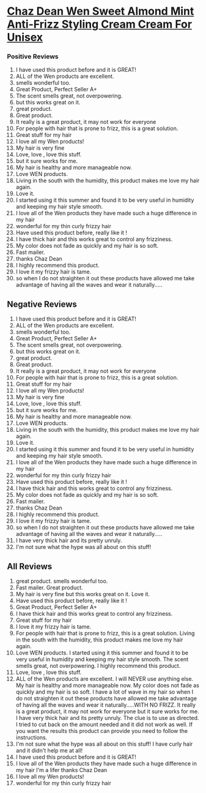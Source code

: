 # [Chaz Dean Wen Sweet Almond Mint Anti-Frizz Styling Cream Cream For Unisex](https://products.checkmycream.com/products/Chaz-Dean-Wen-Sweet-Almond-Mint-Anti-Frizz-Styling-Cream-Cream-For-Unisex.html)

### Positive Reviews

<ol>
      <li>I have used this product before and it is GREAT!</li>
      <li>ALL of the Wen products are excellent.  </li>
      <li>smells wonderful too.</li>
      <li>Great Product, Perfect Seller A+</li>
      <li>The scent smells great, not overpowering.  </li>
      <li>but this works great on it.</li>
      <li>great product.</li>
      <li>Great product.</li>
      <li>It really is a great product, it may not work for everyone</li>
      <li>For people with hair that is prone to frizz, this is a great solution.  </li>
      <li>Great stuff for my hair</li>
      <li>I love all my Wen products!</li>
      <li>My hair is very fine</li>
      <li>Love, love , love this stuff.</li>
      <li>but it sure works for me.  </li>
      <li>My hair is healthy and more manageable now.  </li>
      <li>Love WEN products.  </li>
      <li>Living in the south with the humidity, this product makes me love my hair again.</li>
      <li>Love it.</li>
      <li>I started using it this summer and found it to be very useful in humidity and keeping my hair style smooth.  </li>
      <li>I love all of the Wen products they have made such a huge difference in my hair</li>
      <li>wonderful for my thin curly frizzy hair</li>
      <li>Have used this product before, really like it !</li>
      <li>I have thick hair and this works great to control any frizziness.</li>
      <li>My color does not fade as quickly and my hair is so soft.  </li>
      <li>Fast mailer.</li>
      <li>thanks Chaz Dean</li>
      <li>I highly recommend this product.</li>
      <li>I love it my frizzy hair is tame.</li>
      <li>so when I do not straighten it out  these products have allowed me take advantage of having all the waves and wear it  naturally.....</li>
</ol>


<h2>Negative Reviews</h2>
<ol>
<li> I have used this product before and it is GREAT!</li>
<li> ALL of the Wen products are excellent.  </li>
<li> smells wonderful too.</li>
<li> Great Product, Perfect Seller A+</li>
<li> The scent smells great, not overpowering.  </li>
<li> but this works great on it.</li>
<li> great product.</li>
<li> Great product.</li>
<li> It really is a great product, it may not work for everyone</li>
<li> For people with hair that is prone to frizz, this is a great solution.  </li>
<li> Great stuff for my hair</li>
<li> I love all my Wen products!</li>
<li> My hair is very fine</li>
<li> Love, love , love this stuff.</li>
<li> but it sure works for me.  </li>
<li> My hair is healthy and more manageable now.  </li>
<li> Love WEN products.  </li>
<li> Living in the south with the humidity, this product makes me love my hair again.</li>
<li> Love it.</li>
<li> I started using it this summer and found it to be very useful in humidity and keeping my hair style smooth.  </li>
<li> I love all of the Wen products they have made such a huge difference in my hair</li>
<li> wonderful for my thin curly frizzy hair</li>
<li> Have used this product before, really like it !</li>
<li> I have thick hair and this works great to control any frizziness.</li>
<li> My color does not fade as quickly and my hair is so soft.  </li>
<li> Fast mailer.</li>
<li> thanks Chaz Dean</li>
<li> I highly recommend this product.</li>
<li> I love it my frizzy hair is tame.</li>
<li> so when I do not straighten it out  these products have allowed me take advantage of having all the waves and wear it  naturally.....</li>
<li> I have very thick hair and its pretty unruly.  </li>
<li> I&#x27;m not sure what the hype was all about on this stuff!</li>
</ol>

<h2>All Reviews</h2>

<ol>
    <li> great product. smells wonderful too.</li>
    <li> Fast mailer. Great product.</li>
    <li> My hair is very fine but this works great on it. Love it.</li>
    <li> Have used this product before, really like it !</li>
    <li> Great Product, Perfect Seller A+</li>
    <li> I have thick hair and this works great to control any frizziness.</li>
    <li> Great stuff for my hair</li>
    <li> I love it my frizzy hair is tame.</li>
    <li> For people with hair that is prone to frizz, this is a great solution.  Living in the south with the humidity, this product makes me love my hair again.</li>
    <li> Love WEN products.  I started using it this summer and found it to be very useful in humidity and keeping my hair style smooth.  The scent smells great, not overpowering.  I highly recommend this product.</li>
    <li> Love, love , love this stuff.</li>
    <li> ALL of the Wen products are excellent.  I will NEVER use anything else.  My hair is healthy and more manageable now.  My color does not fade as quickly and my hair is so soft.  I have a lot of wave in my hair so when I do not straighten it out  these products have allowed me take advantage of having all the waves and wear it  naturally.....WITH NO FRIZZ.  It really is a great product, it may not work for everyone but it sure works for me.  I have very thick hair and its pretty unruly.  The clue is to use as directed.  I tried to cut back on the amount needed and it did not work as well.  If you want the results this product can provide you need to follow the instructions.</li>
    <li> I&#x27;m not sure what the hype was all about on this stuff! I have curly hair and it didn&#x27;t help me at all!</li>
    <li> I have used this product before and it is GREAT!</li>
    <li> I love all of the Wen products they have made such a huge difference in my hair I&#x27;m a lifer thanks Chaz Dean</li>
    <li> I love all my Wen products!</li>
    <li> wonderful for my thin curly frizzy hair</li>
</ol>




